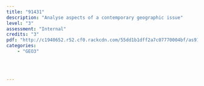 ```yaml
---
title: "91431"
description: "Analyse aspects of a contemporary geographic issue"
level: "3"
assessment: "Internal"
credits: "3"
pdf: "http://c1940652.r52.cf0.rackcdn.com/55dd1b1dff2a7c07770004bf/as91431.pdf"
categories:
    - "GEO3"
    
    
    
    
---
```

